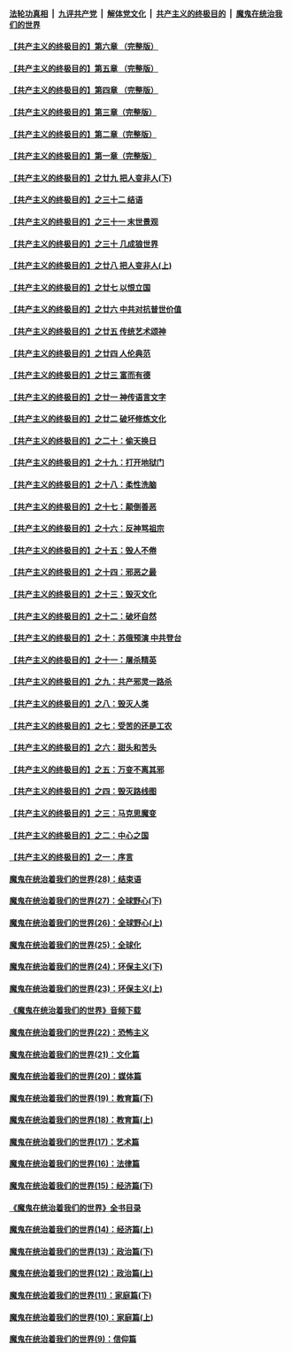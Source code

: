 

####  [法轮功真相](../../../../basic/blob/master/README.md?t=04010801) &nbsp;|&nbsp; [九评共产党](../../../../9ping.md/blob/master/README.md?t=04010801) &nbsp;|&nbsp; [解体党文化](../../../../jtdwh.md/blob/master/README.md?t=04010801)  &nbsp;|&nbsp; [共产主义的终极目的](../../../../gczydzjmd.md/blob/master/README.md?t=04010801) &nbsp;|&nbsp; [魔鬼在统治我们的世界](../../../../mgztzwmdsj.md/blob/master/README.md?t=04010801) 

#### [【共产主义的终极目的】第六章 （完整版）](../pages/nsc422/n11428913.md?t=04010801) 

#### [【共产主义的终极目的】第五章 （完整版）](../pages/nsc422/n11428912.md?t=04010801) 

#### [【共产主义的终极目的】第四章 （完整版）](../pages/nsc422/n11428907.md?t=04010801) 

#### [【共产主义的终极目的】第三章（完整版）](../pages/nsc422/n11428848.md?t=04010801) 

#### [【共产主义的终极目的】第二章（完整版）](../pages/nsc422/n11428831.md?t=04010801) 

#### [【共产主义的终极目的】第一章（完整版）](../pages/nsc422/n11417651.md?t=04010801) 

#### [【共产主义的终极目的】之廿九 把人变非人(下)](../pages/nsc422/n11344140.md?t=04010801) 

#### [【共产主义的终极目的】之三十二 结语](../pages/nsc422/n11360535.md?t=04010801) 

#### [【共产主义的终极目的】之三十一 末世景观](../pages/nsc422/n11351129.md?t=04010801) 

#### [【共产主义的终极目的】之三十 几成狼世界](../pages/nsc422/n11348280.md?t=04010801) 

#### [【共产主义的终极目的】之廿八 把人变非人(上)](../pages/nsc422/n11340492.md?t=04010801) 

#### [【共产主义的终极目的】之廿七 以恨立国](../pages/nsc422/n11336944.md?t=04010801) 

#### [【共产主义的终极目的】之廿六 中共对抗普世价值](../pages/nsc422/n11324785.md?t=04010801) 

#### [【共产主义的终极目的】之廿五 传统艺术颂神](../pages/nsc422/n11296396.md?t=04010801) 

#### [【共产主义的终极目的】之廿四 人伦典范](../pages/nsc422/n11296397.md?t=04010801) 

#### [【共产主义的终极目的】之廿三 富而有德](../pages/nsc422/n11283598.md?t=04010801) 

#### [【共产主义的终极目的】之廿一 神传语言文字](../pages/nsc422/n11263265.md?t=04010801) 

#### [【共产主义的终极目的】之廿二 破坏修炼文化](../pages/nsc422/n11245728.md?t=04010801) 

#### [【共产主义的终极目的】之二十：偷天换日](../pages/nsc422/n11238846.md?t=04010801) 

#### [【共产主义的终极目的】之十九：打开地狱门](../pages/nsc422/n11206376.md?t=04010801) 

#### [【共产主义的终极目的】之十八：柔性洗脑](../pages/nsc422/n11199994.md?t=04010801) 

#### [【共产主义的终极目的】之十七：颠倒善恶](../pages/nsc422/n11179782.md?t=04010801) 

#### [【共产主义的终极目的】之十六：反神骂祖宗](../pages/nsc422/n11166798.md?t=04010801) 

#### [【共产主义的终极目的】之十五：毁人不倦](../pages/nsc422/n11166792.md?t=04010801) 

#### [【共产主义的终极目的】之十四：邪恶之最](../pages/nsc422/n11150249.md?t=04010801) 

#### [【共产主义的终极目的】之十三：毁灭文化](../pages/nsc422/n11135227.md?t=04010801) 

#### [【共产主义的终极目的】之十二：破坏自然](../pages/nsc422/n11135214.md?t=04010801) 

#### [【共产主义的终极目的】之十：苏俄预演 中共登台](../pages/nsc422/n11118424.md?t=04010801) 

#### [【共产主义的终极目的】之十一：屠杀精英](../pages/nsc422/n11118442.md?t=04010801) 

#### [【共产主义的终极目的】之九：共产邪灵一路杀](../pages/nsc422/n11114139.md?t=04010801) 

#### [【共产主义的终极目的】之八：毁灭人类](../pages/nsc422/n11108503.md?t=04010801) 

#### [【共产主义的终极目的】之七：受苦的还是工农](../pages/nsc422/n11101809.md?t=04010801) 

#### [【共产主义的终极目的】之六：甜头和苦头](../pages/nsc422/n11096971.md?t=04010801) 

#### [【共产主义的终极目的】之五：万变不离其邪](../pages/nsc422/n11091285.md?t=04010801) 

#### [【共产主义的终极目的】之四：毁灭路线图](../pages/nsc422/n11086284.md?t=04010801) 

#### [【共产主义的终极目的】之三：马克思魔变](../pages/nsc422/n11061941.md?t=04010801) 

#### [【共产主义的终极目的】之二：中心之国](../pages/nsc422/n11047728.md?t=04010801) 

#### [【共产主义的终极目的】之一：序言](../pages/nsc422/n11086077.md?t=04010801) 

#### [魔鬼在统治着我们的世界(28)：结束语](../pages/nsc422/n10936246.md?t=04010801) 

#### [魔鬼在统治着我们的世界(27)：全球野心(下)](../pages/nsc422/n10928319.md?t=04010801) 

#### [魔鬼在统治着我们的世界(26)：全球野心(上)](../pages/nsc422/n10900318.md?t=04010801) 

#### [魔鬼在统治着我们的世界(25)：全球化](../pages/nsc422/n10788205.md?t=04010801) 

#### [魔鬼在统治着我们的世界(24)：环保主义(下)](../pages/nsc422/n10695307.md?t=04010801) 

#### [魔鬼在统治着我们的世界(23)：环保主义(上)](../pages/nsc422/n10688613.md?t=04010801) 

#### [《魔鬼在统治着我们的世界》音频下载](../pages/nsc422/n10635553.md?t=04010801) 

#### [魔鬼在统治着我们的世界(22)：恐怖主义](../pages/nsc422/n10614727.md?t=04010801) 

#### [魔鬼在统治着我们的世界(21)：文化篇](../pages/nsc422/n10597706.md?t=04010801) 

#### [魔鬼在统治着我们的世界(20)：媒体篇](../pages/nsc422/n10586579.md?t=04010801) 

#### [魔鬼在统治着我们的世界(19)：教育篇(下)](../pages/nsc422/n10564808.md?t=04010801) 

#### [魔鬼在统治着我们的世界(18)：教育篇(上)](../pages/nsc422/n10526970.md?t=04010801) 

#### [魔鬼在统治着我们的世界(17)：艺术篇](../pages/nsc422/n10499093.md?t=04010801) 

#### [魔鬼在统治着我们的世界(16)：法律篇](../pages/nsc422/n10485969.md?t=04010801) 

#### [魔鬼在统治着我们的世界(15)：经济篇(下)](../pages/nsc422/n10469975.md?t=04010801) 

#### [《魔鬼在统治着我们的世界》全书目录](../pages/nsc422/n10464261.md?t=04010801) 

#### [魔鬼在统治着我们的世界(14)：经济篇(上)](../pages/nsc422/n10457370.md?t=04010801) 

#### [魔鬼在统治着我们的世界(13)：政治篇(下)](../pages/nsc422/n10448270.md?t=04010801) 

#### [魔鬼在统治着我们的世界(12)：政治篇(上)](../pages/nsc422/n10444576.md?t=04010801) 

#### [魔鬼在统治着我们的世界(11)：家庭篇(下)](../pages/nsc422/n10440961.md?t=04010801) 

#### [魔鬼在统治着我们的世界(10)：家庭篇(上)](../pages/nsc422/n10435448.md?t=04010801) 

#### [魔鬼在统治着我们的世界(9)：信仰篇](../pages/nsc422/n10432159.md?t=04010801) 

